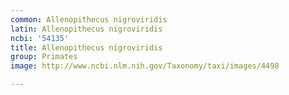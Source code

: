 ```yaml
---
common: Allenopithecus nigroviridis
latin: Allenopithecus nigroviridis
ncbi: '54135'
title: Allenopithecus nigroviridis
group: Primates
image: http://www.ncbi.nlm.nih.gov/Taxonomy/taxi/images/4498

---
```

